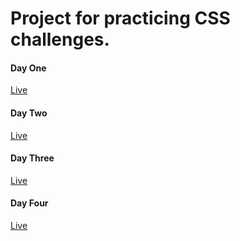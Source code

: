 # Project for practicing CSS challenges.

#### Day One 
[Live](https://silly-pika-0c9331.netlify.app/)


#### Day Two 
[Live](https://relaxed-tartufo-c99fde.netlify.app/)

#### Day Three 
[Live](https://harmonious-belekoy-d4a6ce.netlify.app/)


#### Day Four 
[Live](https://silver-crisp-837ed3.netlify.app/)